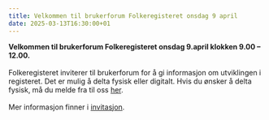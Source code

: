 ```yaml
---
title: Velkommen til brukerforum Folkeregisteret onsdag 9 april
date: 2025-03-13T16:30:00+01
---
```

<b>Velkommen til brukerforum Folkeregisteret onsdag 9.april klokken 9.00 – 12.00.</b>
<br/><br/>
Folkeregisteret inviterer til brukerforum for å gi informasjon om utviklingen i registeret. Det er mulig å delta fysisk eller digitalt. Hvis du ønsker å delta fysisk, må du melde fra til oss [her](https://forms.office.com/pages/responsepage.aspx?id=tdOwyTXACEyBNnYK6MKGAAxFqgSpr01JtE7GtyNUoMRUMUgwWDNZUFJVSlFaTVRNTU5KWTlYS0wyUC4u&route=shorturl).
<br/>
<br/>Mer informasjon finner i [invitasjon](https://skatteetaten.github.io/folkeregisteret-api-dokumentasjon/dokumenter/Invitasjon_Brukerforum_April2025.pdf). <br/><br/>
